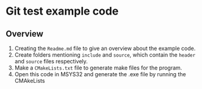 # Git test example code

## Overview

1. Creating the `Readme.md` file to give an overview about the example code.
2. Create folders mentioning `include` and `source`, which contain the `header` and `source` files respectively.
3. Make a `CMakeLists.txt` file to generate make files for the program.
4. Open this code in MSYS32 and generate the .exe file by running the CMAkeLists 
